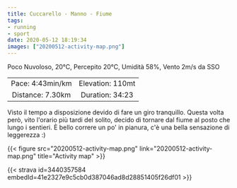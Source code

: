 ```yaml
---
title: Cuccarello - Manno - Fiume
tags:
- running
- sport
date: 2020-05-12 18:19:34
images: ["20200512-activity-map.png"]
---
```


Poco Nuvoloso, 20°C, Percepito 20°C, Umidità 58%, Vento 2m/s da SSO

| | |
| :-: | :-: |
| Pace: 4:43min/km | Elevation: 110mt |
| Distance: 7.30km | Duration: 34:23 |

Visto il tempo a disposizione devido di fare un giro tranquillo. Questa volta però, vito l'orario più tardi del solito, decido di tornare dal fiume al posto che lungo i sentieri.
È bello correre un po' in pianura, c'è una bella sensazione di leggerezza :)


{{< figure src="20200512-activity-map.png" link="20200512-activity-map.png" title="Activity map" >}}


{{< strava id=3440357584 embedId=41e2327e9c5cb0d387046ad8d28851405f26df01 >}}
